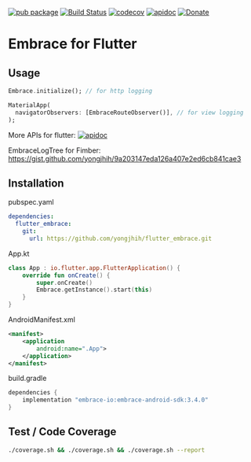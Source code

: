 [![pub package](https://img.shields.io/pub/v/flutter_embrace.svg)](https://pub.dev/packages/flutter_embrace)
[![Build Status](https://api.cirrus-ci.com/github/yongjhih/flutter_embrace.svg)](https://cirrus-ci.com/github/yongjhih/flutter_embrace)
[![codecov](https://codecov.io/gh/yongjhih/flutter_embrace/branch/master/graph/badge.svg)](https://codecov.io/gh/yongjhih/flutter_embrace)
[![apidoc](https://img.shields.io/github/tag/yongjhih/flutter_embrace.svg?label=apidoc)](https://pub.dev/documentation/flutter_embrace/latest/)
[![Donate](https://img.shields.io/badge/Donate-PayPal-blue.svg)](https://paypal.me/yongjhih?locale.x=en_US)

# Embrace for Flutter


## Usage

```dart
Embrace.initialize(); // for http logging

MaterialApp(
  navigatorObservers: [EmbraceRouteObserver()], // for view logging
);
```

More APIs for flutter: [![apidoc](https://img.shields.io/github/tag/yongjhih/flutter_embrace.svg?label=apidoc)](https://pub.dev/documentation/flutter_embrace/latest/flutter_embrace/Embrace-class.html)

EmbraceLogTree for Fimber: https://gist.github.com/yongjhih/9a203147eda126a407e2ed6cb841cae3

## Installation

pubspec.yaml

```yaml
dependencies:
  flutter_embrace:
    git:
      url: https://github.com/yongjhih/flutter_embrace.git
```

App.kt

```kt
class App : io.flutter.app.FlutterApplication() {
    override fun onCreate() {
        super.onCreate()
        Embrace.getInstance().start(this)
    }
}
```

AndroidManifest.xml

```xml
<manifest>
    <application
        android:name=".App">
    </application>
</manifest>
```

build.gradle

```gradle
dependencies {
    implementation "embrace-io:embrace-android-sdk:3.4.0"
}
```

## Test / Code Coverage

```sh
./coverage.sh && ./coverage.sh && ./coverage.sh --report
```

